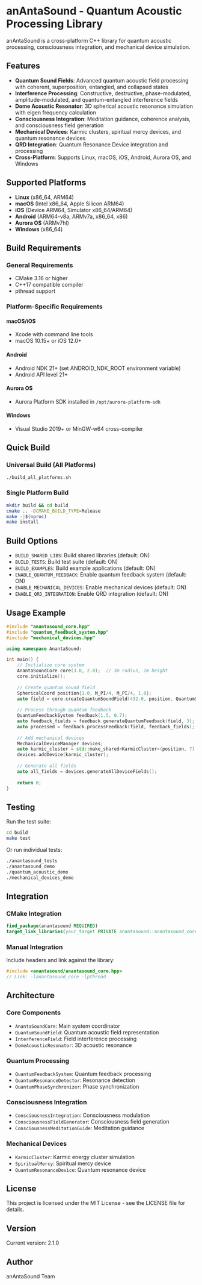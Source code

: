 # anAntaSound - Quantum Acoustic Processing Library

anAntaSound is a cross-platform C++ library for quantum acoustic processing, consciousness integration, and mechanical device simulation.

## Features

- **Quantum Sound Fields**: Advanced quantum acoustic field processing with coherent, superposition, entangled, and collapsed states
- **Interference Processing**: Constructive, destructive, phase-modulated, amplitude-modulated, and quantum-entangled interference fields
- **Dome Acoustic Resonator**: 3D spherical acoustic resonance simulation with eigen frequency calculation
- **Consciousness Integration**: Meditation guidance, coherence analysis, and consciousness field generation
- **Mechanical Devices**: Karmic clusters, spiritual mercy devices, and quantum resonance devices
- **QRD Integration**: Quantum Resonance Device integration and processing
- **Cross-Platform**: Supports Linux, macOS, iOS, Android, Aurora OS, and Windows

## Supported Platforms

- **Linux** (x86_64, ARM64)
- **macOS** (Intel x86_64, Apple Silicon ARM64)
- **iOS** (Device ARM64, Simulator x86_64/ARM64)
- **Android** (ARM64-v8a, ARMv7a, x86_64, x86)
- **Aurora OS** (ARMv7hl)
- **Windows** (x86_64)

## Build Requirements

### General Requirements
- CMake 3.16 or higher
- C++17 compatible compiler
- pthread support

### Platform-Specific Requirements

#### macOS/iOS
- Xcode with command line tools
- macOS 10.15+ or iOS 12.0+

#### Android
- Android NDK 21+ (set ANDROID_NDK_ROOT environment variable)
- Android API level 21+

#### Aurora OS
- Aurora Platform SDK installed in `/opt/aurora-platform-sdk`

#### Windows
- Visual Studio 2019+ or MinGW-w64 cross-compiler

## Quick Build

### Universal Build (All Platforms)
```bash
./build_all_platforms.sh
```

### Single Platform Build
```bash
mkdir build && cd build
cmake .. -DCMAKE_BUILD_TYPE=Release
make -j$(nproc)
make install
```

## Build Options

- `BUILD_SHARED_LIBS`: Build shared libraries (default: ON)
- `BUILD_TESTS`: Build test suite (default: ON)
- `BUILD_EXAMPLES`: Build example applications (default: ON)
- `ENABLE_QUANTUM_FEEDBACK`: Enable quantum feedback system (default: ON)
- `ENABLE_MECHANICAL_DEVICES`: Enable mechanical devices (default: ON)
- `ENABLE_QRD_INTEGRATION`: Enable QRD integration (default: ON)

## Usage Example

```cpp
#include "anantasound_core.hpp"
#include "quantum_feedback_system.hpp"
#include "mechanical_devices.hpp"

using namespace AnantaSound;

int main() {
    // Initialize core system
    AnantaSoundCore core(3.0, 2.0);  // 3m radius, 2m height
    core.initialize();
    
    // Create quantum sound field
    SphericalCoord position{1.0, M_PI/4, M_PI/4, 1.0};
    auto field = core.createQuantumSoundField(432.0, position, QuantumSoundState::COHERENT);
    
    // Process through quantum feedback
    QuantumFeedbackSystem feedback(1.5, 0.7);
    auto feedback_fields = feedback.generateQuantumFeedback(field, 3);
    auto processed = feedback.processFeedback(field, feedback_fields);
    
    // Add mechanical devices
    MechanicalDeviceManager devices;
    auto karmic_cluster = std::make_shared<KarmicCluster>(position, 7);
    devices.addDevice(karmic_cluster);
    
    // Generate all fields
    auto all_fields = devices.generateAllDeviceFields();
    
    return 0;
}
```

## Testing

Run the test suite:
```bash
cd build
make test
```

Or run individual tests:
```bash
./anantasound_tests
./anantasound_demo
./quantum_acoustic_demo
./mechanical_devices_demo
```

## Integration

### CMake Integration
```cmake
find_package(anantasound REQUIRED)
target_link_libraries(your_target PRIVATE anantasound::anantasound_core)
```

### Manual Integration
Include headers and link against the library:
```cpp
#include <anantasound/anantasound_core.hpp>
// Link: -lanantasound_core -lpthread
```

## Architecture

### Core Components
- `AnantaSoundCore`: Main system coordinator
- `QuantumSoundField`: Quantum acoustic field representation
- `InterferenceField`: Field interference processing
- `DomeAcousticResonator`: 3D acoustic resonance

### Quantum Processing
- `QuantumFeedbackSystem`: Quantum feedback processing
- `QuantumResonanceDetector`: Resonance detection
- `QuantumPhaseSynchronizer`: Phase synchronization

### Consciousness Integration
- `ConsciousnessIntegration`: Consciousness modulation
- `ConsciousnessFieldGenerator`: Consciousness field generation
- `ConsciousnessMeditationGuide`: Meditation guidance

### Mechanical Devices
- `KarmicCluster`: Karmic energy cluster simulation
- `SpiritualMercy`: Spiritual mercy device
- `QuantumResonanceDevice`: Quantum resonance device

## License

This project is licensed under the MIT License - see the LICENSE file for details.

## Version

Current version: 2.1.0

## Author

anAntaSound Team
